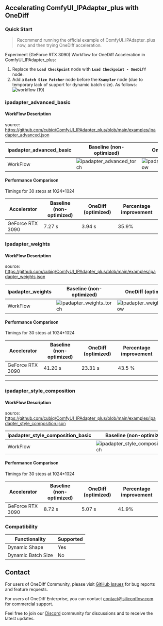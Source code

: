 ## Accelerating ComfyUI_IPAdapter_plus with OneDiff

### Quick Start

> Recommend running the official example of ComfyUI_IPAdapter_plus now, and then trying OneDiff acceleration. 

Experiment (GeForce RTX 3090) Workflow for OneDiff Acceleration in ComfyUI_IPAdapter_plus:

1. Replace the **`Load Checkpoint`** node with **`Load Checkpoint - OneDiff`** node. 
2. Add a **`Batch Size Patcher`** node before the **`Ksampler`** node (due to temporary lack of support for dynamic batch size).
As follows:
![workflow (19)](https://github.com/siliconflow/onediff/assets/117806079/07b153fd-a236-4c8d-a220-9b5823a79c17)


### ipadapter_advanced_basic
#### WorkFlow Description
source: https://github.com/cubiq/ComfyUI_IPAdapter_plus/blob/main/examples/ipadapter_advanced.json

| ipadapter_advanced_basic | Baseline (non-optimized)                                                                                         | OneDiff (optimized)                                                                                                      |
| ----------------- | ---------------------------------------------------------------------------------------------------------------- | ------------------------------------------------------------------------------------------------------------------------ |
| WorkFlow          |![ipadapter_advanced_torch](https://github.com/siliconflow/sd-team/assets/117806079/4c4a80a8-ccbf-4649-acee-1b7512b9bf13)   | ![ipadapter_advanced_oneflow](https://github.com/siliconflow/sd-team/assets/117806079/0f5e5ecf-4882-49ae-9792-00584aa1fcdd)  |

#### Performance Comparison

Timings for 30 steps at 1024*1024

| Accelerator           | Baseline (non-optimized) | OneDiff (optimized) | Percentage improvement |
| --------------------- | ------------------------ | ------------------- | ---------------------- |
| GeForce RTX 3090 | 7.27 s                   |  3.94 s      |     35.9%         |


### Ipadapter_weights
#### WorkFlow Description
source: https://github.com/cubiq/ComfyUI_IPAdapter_plus/blob/main/examples/ipadapter_weights.json

| Ipadapter_weights | Baseline (non-optimized)                                                                                         | OneDiff (optimized)                                                                                                      |
| ----------------- | ---------------------------------------------------------------------------------------------------------------- | ------------------------------------------------------------------------------------------------------------------------ |
| WorkFlow          |![Ipadapter_weights_torch](https://github.com/siliconflow/sd-team/assets/117806079/0eb8ae7f-cc1d-444b-9271-a5c0c464e93c)   | ![Ipadapter_weights_oneflow](https://github.com/siliconflow/sd-team/assets/117806079/4fbf13f0-d735-4064-aa29-807d45a20365) |

#### Performance Comparison

Timings for 30 steps at 1024*1024

| Accelerator           | Baseline (non-optimized) | OneDiff (optimized) | Percentage improvement |
| --------------------- | ------------------------ | ------------------- | ---------------------- |
| GeForce RTX 3090 |  41.20 s                   | 23.31  s              |  43.5 %                |

-----------------------------------------------------------------------

### ipadapter_style_composition
#### WorkFlow Description
source: https://github.com/cubiq/ComfyUI_IPAdapter_plus/blob/main/examples/ipadapter_style_composition.json

| ipadapter_style_composition_basic | Baseline (non-optimized)                                                                                         | OneDiff (optimized)                                                                                                      |
| ----------------- | ---------------------------------------------------------------------------------------------------------------- | ------------------------------------------------------------------------------------------------------------------------ |
| WorkFlow          |![ipadapter_style_composition_torch](https://github.com/siliconflow/sd-team/assets/117806079/2178d9ca-955e-4b99-b9a1-65f34e63906c)  | ![ipadapter_style_composition_oneflow](https://github.com/siliconflow/sd-team/assets/117806079/aba01f10-d809-4cae-987d-00dd99eabc08)  |


#### Performance Comparison

Timings for 30 steps at 1024*1024

| Accelerator           | Baseline (non-optimized) | OneDiff (optimized) | Percentage improvement |
| --------------------- | ------------------------ | ------------------- | ---------------------- |
| GeForce RTX 3090 | 8.72 s                   | 5.07  s           | 41.9%               |


### Compatibility

| Functionality      | Supported |
| ------------------ | --------- |
| Dynamic Shape      | Yes       |
| Dynamic Batch Size | No        |

## Contact

For users of OneDiff Community, please visit [GitHub Issues](https://github.com/siliconflow/onediff/issues) for bug reports and feature requests.

For users of OneDiff Enterprise, you can contact contact@siliconflow.com for commercial support.

Feel free to join our [Discord](https://discord.gg/RKJTjZMcPQ) community for discussions and to receive the latest updates.